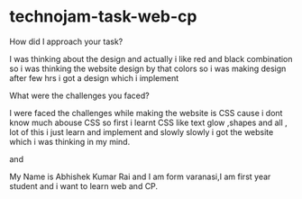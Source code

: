 # technojam-task-web-cp
How did I approach your task?

I was thinking about the design and actually i like red and black combination so i was thinking the website design by that colors so i was making design after few hrs i got a design which i implement

What were the challenges you faced?

I were faced the challenges while making the website is CSS cause i dont know much abouse CSS so first i learnt CSS like text glow ,shapes and all , lot of this i just learn and implement and slowly slowly i got the website which i was thinking in  my mind.

and 

My Name is Abhishek Kumar Rai and I am form varanasi,I am first year student and i want to learn web and CP.
